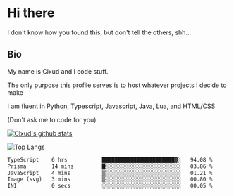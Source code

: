 

# Hi there
I don't know how you found this, but don't tell the others, shh...

## Bio
My name is Clxud and I code stuff.

The only purpose this profile serves is to host whatever projects I decide to make

I am fluent in Python, Typescript, Javascript, Java, Lua, and HTML/CSS



(Don't ask me to code for you)

[![Clxud's github stats](https://github-readme-stats.vercel.app/api?username=cloudwithax&count_private=true&theme=dark&show_icons=true)](https://github.com/anuraghazra/github-readme-stats) 

[![Top Langs](https://github-readme-stats.vercel.app/api/top-langs/?username=cloudwithax&theme=dark)](https://github.com/anuraghazra/github-readme-stats)

<!--START_SECTION:waka-->

```txt
TypeScript    6 hrs           ███████████████████████▓░   94.08 %
Prisma        14 mins         █░░░░░░░░░░░░░░░░░░░░░░░░   03.86 %
JavaScript    4 mins          ▒░░░░░░░░░░░░░░░░░░░░░░░░   01.21 %
Image (svg)   3 mins          ▒░░░░░░░░░░░░░░░░░░░░░░░░   00.80 %
INI           0 secs          ░░░░░░░░░░░░░░░░░░░░░░░░░   00.05 %
```

<!--END_SECTION:waka-->







